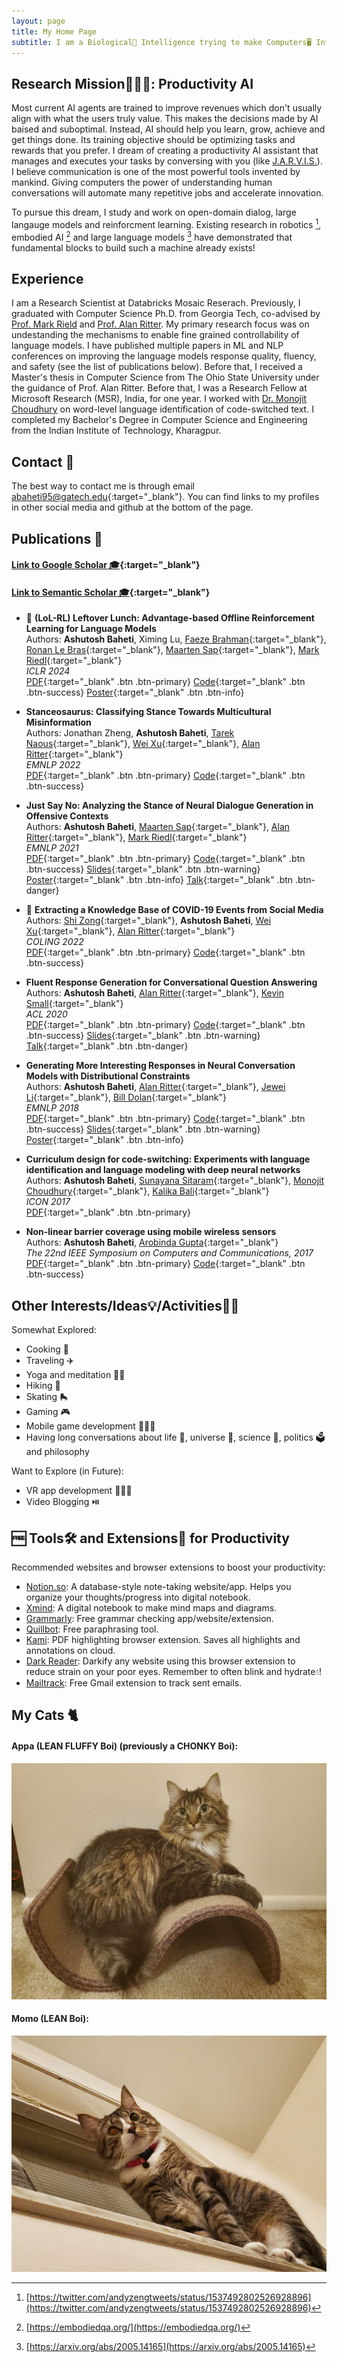 ```yaml
---
layout: page
title: My Home Page
subtitle: I am a Biological🧬 Intelligence trying to make Computers🖥️ Intelligent
---
```


## Research Mission🧑🏽‍🔬: Productivity AI
Most current AI agents are trained to improve revenues which don't usually align with what the users truly value. This makes the decisions made by AI baised and suboptimal. Instead, AI should help you learn, grow, achieve and get things done. Its training objective should be optimizing tasks and rewards that you prefer. I dream of creating a productivity AI assistant that manages and executes your tasks by conversing with you (like [J.A.R.V.I.S.](https://en.wikipedia.org/wiki/J.A.R.V.I.S.)). I believe communication is one of the most powerful tools invented by mankind. Giving computers the power of understanding human conversations will automate many repetitive jobs and accelerate innovation.

To pursue this dream, I study and work on open-domain dialog, large langauge models and reinforcment learning. Existing research in robotics [^1], embodied AI [^2] and large language models [^3] have demonstrated that fundamental blocks to build such a machine already exists!


[^1]: [https://twitter.com/andyzengtweets/status/1537492802526928896](https://twitter.com/andyzengtweets/status/1537492802526928896)
[^2]: [https://embodiedqa.org/](https://embodiedqa.org/)
[^3]: [https://arxiv.org/abs/2005.14165](https://arxiv.org/abs/2005.14165)


## Experience
I am a Research Scientist at Databricks Mosaic Reserach. Previously, I graduated with Computer Science Ph.D. from Georgia Tech, co-advised by [Prof. Mark Rield](http://eilab.gatech.edu/mark-riedl.html) and [Prof. Alan Ritter](http://aritter.github.io/). My primary research focus was on undestanding the mechanisms to enable fine grained controllability of language models. I have published multiple papers in ML and NLP conferences on improving the language models response quality, fluency, and safety (see the list of publications below). Before that, I received a Master's thesis in Computer Science from The Ohio State University under the guidance of Prof. Alan Ritter. Before that, I was a Research Fellow at Microsoft Research (MSR), India, for one year. I worked with [Dr. Monojit Choudhury](https://www.microsoft.com/en-us/research/people/monojitc/) on word-level language identification of code-switched text. I completed my Bachelor's Degree in Computer Science and Engineering from the Indian Institute of Technology, Kharagpur.

## Contact 📧
The best way to contact me is through email [abaheti95@gatech.edu](mailto:abaheti95@gatech.edu){:target="_blank"}. You can find links to my profiles in other social media and github at the bottom of the page.

## Publications 📃
#### [Link to Google Scholar 🎓](https://scholar.google.com/citations?user=36wq_hwAAAAJ&hl=en){:target="_blank"}
#### [Link to Semantic Scholar 🎓](https://www.semanticscholar.org/author/Ashutosh-Baheti/3458166){:target="_blank"}

* 🍱 **(LoL-RL) Leftover Lunch: Advantage-based Offline Reinforcement Learning for Language Models**  
 Authors: **Ashutosh Baheti**, Ximing Lu, [Faeze Brahman](https://users.soe.ucsc.edu/~hannahbrahman/){:target="_blank"}, [Ronan Le Bras](https://rlebras.github.io/){:target="_blank"}, [Maarten Sap](https://maartensap.com/){:target="_blank"}, [Mark Riedl](http://eilab.gatech.edu/){:target="_blank"}   
 _ICLR 2024_  
 [PDF](https://openreview.net/pdf?id=ZDGKPbF0VQ){:target="_blank" .btn .btn-primary} [Code](https://github.com/abaheti95/LoL-RL){:target="_blank" .btn .btn-success} [Poster](https://docs.google.com/presentation/d/1qblEzGLuKblJqbOW72Yv6QKTuTC1bK2O/edit?usp=sharing){:target="_blank" .btn .btn-info}

* **Stanceosaurus: Classifying Stance Towards Multicultural Misinformation**  
 Authors: Jonathan Zheng, **Ashutosh Baheti**, [Tarek Naous](https://www.sites.google.com/view/tareknaous){:target="_blank"}, [Wei Xu](https://cocoxu.github.io/){:target="_blank"}, [Alan Ritter](http://aritter.github.io/){:target="_blank"}   
 _EMNLP 2022_  
 [PDF](https://arxiv.org/pdf/2210.15954.pdf){:target="_blank" .btn .btn-primary} [Code](https://github.com/JonathanQZheng/Stanceosaurus/){:target="_blank" .btn .btn-success} 

* **Just Say No: Analyzing the Stance of Neural Dialogue Generation in Offensive Contexts**  
 Authors: **Ashutosh Baheti**, [Maarten Sap](https://maartensap.com/){:target="_blank"}, [Alan Ritter](http://aritter.github.io/){:target="_blank"}, [Mark Riedl](http://eilab.gatech.edu/){:target="_blank"}   
 _EMNLP 2021_  
 [PDF](https://arxiv.org/pdf/2108.11830.pdf){:target="_blank" .btn .btn-primary} [Code](https://github.com/abaheti95/ToxiChat){:target="_blank" .btn .btn-success} [Slides](https://docs.google.com/presentation/d/1BXsK-pivtjTvFydQVcuSz4IptBeXpxL8/edit?usp=sharing&ouid=108428562364422619540&rtpof=true&sd=true){:target="_blank" .btn .btn-warning} [Poster](https://drive.google.com/file/d/1d5u0eeyBovB4ib_74Jinuh6jXjcDrpRy/view?usp=sharing){:target="_blank" .btn .btn-info} [Talk](https://drive.google.com/file/d/1-gKgoFM2F6QLknNrg-Pm3QH7aXI0nwbK/view?usp=sharing){:target="_blank" .btn .btn-danger}

* 🦠 **Extracting a Knowledge Base of COVID-19 Events from Social Media**   
 Authors: [Shi Zong](https://viczong.github.io/){:target="_blank"}, **Ashutosh Baheti**, [Wei Xu](https://cocoxu.github.io/){:target="_blank"}, [Alan Ritter](http://aritter.github.io/){:target="_blank"}   
 _COLING 2022_   
 [PDF](https://arxiv.org/pdf/2006.02567.pdf){:target="_blank" .btn .btn-primary} [Code](https://github.com/viczong/extract_COVID19_events_from_Twitter){:target="_blank" .btn .btn-success}

* **Fluent Response Generation for Conversational Question Answering**  
 Authors: **Ashutosh Baheti**, [Alan Ritter](http://aritter.github.io/){:target="_blank"}, [Kevin Small](http://www.kevinsmall.org/){:target="_blank"}   
 _ACL 2020_  
 [PDF](https://arxiv.org/pdf/2005.10464.pdf){:target="_blank" .btn .btn-primary} [Code](https://github.com/abaheti95/QADialogSystem){:target="_blank" .btn .btn-success} [Slides](https://drive.google.com/file/d/1rMyG72NGBQ9UT86LX-_eLnGj9fB7XixY/view?usp=sharing){:target="_blank" .btn .btn-warning} [Talk](https://slideslive.com/38928997/fluent-response-generation-for-conversational-question-answering){:target="_blank" .btn .btn-danger}

* **Generating More Interesting Responses in Neural Conversation Models with Distributional Constraints**  
 Authors: **Ashutosh Baheti**, [Alan Ritter](http://aritter.github.io/){:target="_blank"}, [Jewei Li](https://nlp.stanford.edu/~bdlijiwei/){:target="_blank"}, [Bill Dolan](https://www.microsoft.com/en-us/research/people/billdol/){:target="_blank"}   
 _EMNLP 2018_  
 [PDF](https://www.aclweb.org/anthology/D18-1431.pdf){:target="_blank" .btn .btn-primary} [Code](https://github.com/abaheti95/DC-NeuralConversation){:target="_blank" .btn .btn-success} [Slides](https://drive.google.com/open?id=0BwiBaDzVGGn7dlVYaEVzc0dmNDZ6R3ZqZEZKRzlpSEpacTlB){:target="_blank" .btn .btn-warning} [Poster](https://drive.google.com/open?id=16-z8jhb3LdMJ-ohdcCaaCOnJWDNPVPt1){:target="_blank" .btn .btn-info}

* **Curriculum design for code-switching: Experiments with language identification and language modeling with deep neural networks**  
 Authors: **Ashutosh Baheti**, [Sunayana Sitaram](https://www.microsoft.com/en-us/research/people/susitara/){:target="_blank"}, [Monojit Choudhury](https://www.microsoft.com/en-us/research/people/monojitc/){:target="_blank"}, [Kalika Bali](https://www.microsoft.com/en-us/research/people/kalikab/){:target="_blank"}   
 _ICON 2017_  
 [PDF](https://www.aclweb.org/anthology/W17-7509.pdf){:target="_blank" .btn .btn-primary}

* **Non-linear barrier coverage using mobile wireless sensors**  
 Authors: **Ashutosh Baheti**, [Arobinda Gupta](https://cse.iitkgp.ac.in/~agupta/){:target="_blank"}   
 _The 22nd IEEE Symposium on Computers and Communications, 2017_  
 [PDF](https://arxiv.org/pdf/1611.07397.pdf){:target="_blank" .btn .btn-primary} [Code](https://github.com/abaheti95/Barrier-Coverage){:target="_blank" .btn .btn-success}

## Other Interests/Ideas💡/Activities🚣🏽
Somewhat Explored:  
* Cooking 🍳
* Traveling ✈️
* Yoga and meditation 🧘🏽
* Hiking 🥾
* Skating 🛼
* Gaming 🎮
* Mobile game development 👨🏽‍💻
* Having long conversations about life 🧬, universe 🌌, science 🧪, politics 🗳️ and philosophy

Want to Explore (in Future):  
* VR app development 👨🏽‍💻
* Video Blogging ⏯️

## 🆓 Tools🛠️ and Extensions🧰 for Productivity
Recommended websites and browser extensions to boost your productivity:
* [Notion.so](https://www.notion.so/): A database-style note-taking website/app. Helps you organize your thoughts/progress into digital notebook.
* [Xmind](https://xmind.works/#/): A digital notebook to make mind maps and diagrams.
* [Grammarly](https://app.grammarly.com/): Free grammar checking app/website/extension.
* [Quillbot](https://quillbot.com/): Free paraphrasing tool.
* [Kami](https://chrome.google.com/webstore/detail/kami-extension-pdf-and-do/ecnphlgnajanjnkcmbpancdjoidceilk?hl=en): PDF highlighting browser extension. Saves all highlights and annotations on cloud.
* [Dark Reader](https://chrome.google.com/webstore/detail/dark-reader/eimadpbcbfnmbkopoojfekhnkhdbieeh?hl=en-US): Darkify any website using this browser extension to reduce strain on your poor eyes. Remember to often blink and hydrate💧!
* [Mailtrack](https://chrome.google.com/webstore/detail/email-tracker-for-gmail-m/ndnaehgpjlnokgebbaldlmgkapkpjkkb): Free Gmail extension to track sent emails.

## My Cats 🐈
#### Appa (LEAN FLUFFY Boi) (previously a CHONKY Boi):
![Appa](/img/appa.jpg "Appa")

#### Momo (LEAN Boi):
![Momo](/img/momo.jpg "Momo")
